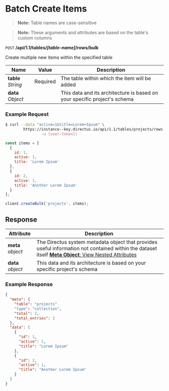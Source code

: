 # Batch Create Items

> **Note:** Table names are case-sensitive

> **Note:** These arguments and attributes are based on the table's custom columns

<span class="request">`POST` **/api/1.1/tables/_[table-name]_/rows/bulk**</span>

<span class="description">Create multiple new items within the specified table</span>

<span class="arguments">Name</span> | Value | Description
--------|-----|------------
**table** _String_ | <span class="required">Required</span> | The table within which the item will be added
<span class="custom">**data**</span> _Object_ | | <span class="custom">This data and its architecture is based on your specific project's schema</span>

### Example Request

```bash
$ curl --data "active=1&title=Lorem+Ipsum" \
        https://instance--key.directus.io/api/1.1/tables/projects/rows \
                -u [user-token]:
```

```javascript
const items = [
  {
    id: 1,
    active: 1,
    title: 'Lorem Ipsum'
  },
  {
    id: 2,
    active: 1,
    title: 'Another Lorem Ipsum'
  }
];

client.createBulk('projects', items);
```

## Response

<span class="attributes">Attribute</span> | Description
-------|------------
**meta** _object_ | The Directus system metadata object that provides useful information not contained within the dataset itself [**Meta Object**: View Nested Attributes](/overview/objects-model.md#meta-object)
<span class="custom">**data**</span> _object_ | <span class="custom">This data and its architecture is based on your specific project's schema</span>

### Example Response

```json
{
  "meta": {
    "table": "projects"
    "type": "collection",
    "total": 2,
    "total_entries": 2
  },
  "data": [
    {
      "id": 1,
      "active": 1,
      "title": "Lorem Ipsum"
    },
    {
      "id": 2,
      "active": 1,
      "title": "Another Lorem Ipsum"
    }
  ]
}
```
